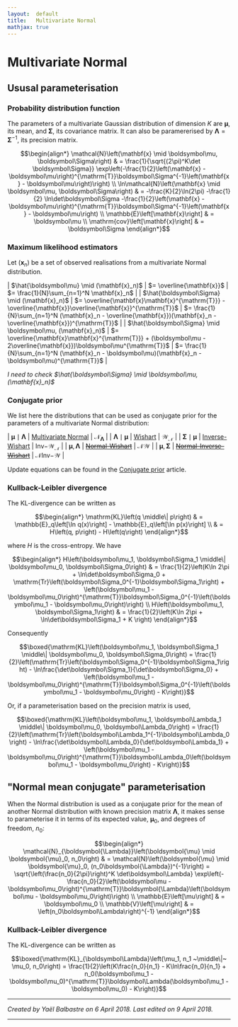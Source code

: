 ```yaml
---
layout:  default
title:   Multivariate Normal
mathjax: true
---
```


Multivariate Normal
===================

Ususal parameterisation
-----------------------

### Probability distribution function

The parameters of a multivariate Gaussian distribution of dimension $K$ are $\boldsymbol\mu$, its mean, and $\boldsymbol\Sigma$, its covariance matrix. It can also be paramererised by $\boldsymbol\Lambda = \boldsymbol\Sigma^{-1}$, its precision matrix.

$$\begin{align*}
    \mathcal{N}\left(\mathbf{x} \mid \boldsymbol\mu, \boldsymbol\Sigma\right)
    & = \frac{1}{\sqrt{(2\pi)^K\det \boldsymbol\Sigma}} \exp\left(-\frac{1}{2}\left(\mathbf{x} - \boldsymbol\mu\right)^{\mathrm{T}}\boldsymbol\Sigma^{-1}\left(\mathbf{x} - \boldsymbol\mu\right)\right)
    \\
    \ln\mathcal{N}\left(\mathbf{x} \mid \boldsymbol\mu, \boldsymbol\Sigma\right)
    & = -\frac{K}{2}\ln(2\pi) -\frac{1}{2} \ln\det\boldsymbol\Sigma -\frac{1}{2}\left(\mathbf{x} - \boldsymbol\mu\right)^{\mathrm{T}}\boldsymbol\Sigma^{-1}\left(\mathbf{x} - \boldsymbol\mu\right)
    \\
    \mathbb{E}\left[\mathbf{x}\right]
    & = \boldsymbol\mu
    \\
    \mathrm{cov}\left[\mathbf{x}\right]
    & = \boldsymbol\Sigma
\end{align*}$$

### Maximum likelihood estimators

Let $(\mathbf{x}_n)$ be a set of observed realisations from a multivariate Normal distribution.

| $\hat{\boldsymbol\mu} \mid (\mathbf{x}_n)$                    | $= \overline{\mathbf{x}}$ | $= \frac{1}{N}\sum_{n=1}^N \mathbf{x}_n$ |
| $\hat{\boldsymbol\Sigma} \mid (\mathbf{x}_n)$                 | $= \overline{\mathbf{x}\mathbf{x}^{\mathrm{T}}} - \overline{\mathbf{x}}\overline{\mathbf{x}}^{\mathrm{T}}$ | $= \frac{1}{N}\sum_{n=1}^N (\mathbf{x}_n - \overline{\mathbf{x}})(\mathbf{x}_n - \overline{\mathbf{x}})^{\mathrm{T}}$ |
| $\hat{\boldsymbol\Sigma} \mid \boldsymbol\mu, (\mathbf{x}_n)$ | $= \overline{\mathbf{x}\mathbf{x}^{\mathrm{T}}} + (\boldsymbol\mu - 2\overline{\mathbf{x}})\boldsymbol\mu^{\mathrm{T}}$ | $= \frac{1}{N}\sum_{n=1}^N (\mathbf{x}_n - \boldsymbol\mu)(\mathbf{x}_n - \boldsymbol\mu)^{\mathrm{T}}$ |


*I need to check $\hat{\boldsymbol\Sigma} \mid \boldsymbol\mu, (\mathbf{x}_n)$*

### Conjugate prior

We list here the distributions that can be used as conjugate prior for the parameters of a multivariate Normal distribution:


| $\boldsymbol\mu \mid \boldsymbol\Lambda$ | [Multivariate Normal]({{site.baseurl}}/proba/normal-multi)              | $\mathcal{N}_{\boldsymbol\Lambda}$     |
| $\boldsymbol\Lambda \mid \boldsymbol\mu$ | [Wishart]({{site.baseurl}}/proba/wishart)                               | $\mathcal{W}_\mathcal{N}$              |
| $\boldsymbol\Sigma \mid \boldsymbol\mu$  | [Inverse-Wishart]({{site.baseurl}}/proba/wishart-inverse)               | $\mathrm{Inv-}\mathcal{W}_\mathcal{N}$ |
| $\boldsymbol\mu, \boldsymbol\Lambda$     | [~~Normal-Wishart~~]({{site.baseurl}}/proba/normal-wishart)                 | $\mathcal{NW}$                         |
| $\boldsymbol\mu, \boldsymbol\Sigma$      | [~~Normal-Inverse-Wishart~~]({{site.baseurl}}/proba/normal-wishart-inverse) | $\mathcal{N}\mathrm{Inv-}\mathcal{W}$  |

Update equations can be found in the [Conjugate prior]({{site.baseurl}}/conjugate-prior) article.

### Kullback-Leibler divergence

The KL-divergence can be written as

$$\begin{align*}
    \mathrm{KL}\left(q \middle\| p\right)
    & = \mathbb{E}_q\left[\ln q(x)\right] - \mathbb{E}_q\left[\ln p(x)\right]
    \\
    & = H\left(q, p\right) - H\left(q\right)
\end{align*}$$

where $H$ is the cross-entropy. We have

$$\begin{align*}
    H\left(\boldsymbol\mu_1, \boldsymbol\Sigma_1 \middle\| \boldsymbol\mu_0, \boldsymbol\Sigma_0\right)
    & = \frac{1}{2}\left(K\ln 2\pi + \ln\det\boldsymbol\Sigma_0 + \mathrm{Tr}\left(\boldsymbol\Sigma_0^{-1}\boldsymbol\Sigma_1\right) + \left(\boldsymbol\mu_1 - \boldsymbol\mu_0\right)^{\mathrm{T}}\boldsymbol\Sigma_0^{-1}\left(\boldsymbol\mu_1 - \boldsymbol\mu_0\right)\right)
    \\
    H\left(\boldsymbol\mu_1, \boldsymbol\Sigma_1\right)
    & = \frac{1}{2}\left(K\ln 2\pi + \ln\det\boldsymbol\Sigma_1 + K \right)
\end{align*}$$

Consequently

$$\boxed{\mathrm{KL}\left(\boldsymbol\mu_1, \boldsymbol\Sigma_1 \middle\| \boldsymbol\mu_0, \boldsymbol\Sigma_0\right)
= \frac{1}{2}\left(\mathrm{Tr}\left(\boldsymbol\Sigma_0^{-1}\boldsymbol\Sigma_1\right) - \ln\frac{\det\boldsymbol\Sigma_1}{\det\boldsymbol\Sigma_0} +  \left(\boldsymbol\mu_1 - \boldsymbol\mu_0\right)^{\mathrm{T}}\boldsymbol\Sigma_0^{-1}\left(\boldsymbol\mu_1 - \boldsymbol\mu_0\right) - K\right)}$$

Or, if a parameterisation based on the precision matrix is used,

$$\boxed{\mathrm{KL}\left(\boldsymbol\mu_1, \boldsymbol\Lambda_1 \middle\| \boldsymbol\mu_0, \boldsymbol\Lambda_0\right)
= \frac{1}{2}\left(\mathrm{Tr}\left(\boldsymbol\Lambda_1^{-1}\boldsymbol\Lambda_0\right) - \ln\frac{\det\boldsymbol\Lambda_0}{\det\boldsymbol\Lambda_1} +  \left(\boldsymbol\mu_1 - \boldsymbol\mu_0\right)^{\mathrm{T}}\boldsymbol\Lambda_0\left(\boldsymbol\mu_1 - \boldsymbol\mu_0\right) - K\right)}$$


"Normal mean conjugate" parameterisation
----------------------------------------

When the Normal distribution is used as a conjugate prior for the mean of another Normal distribution with known precision matrix $\boldsymbol{\Lambda}$, it makes sense to parameterise it in terms of its expected value, $\boldsymbol{\mu}_0$, and degrees of freedom, $n_0$:

$$\begin{align*}
    \mathcal{N}_{\boldsymbol{\Lambda}}\left(\boldsymbol{\mu} \mid \boldsymbol{\mu}_0, n_0\right)
    & = \mathcal{N}\left(\boldsymbol{\mu} \mid \boldsymbol{\mu}_0, (n_0\boldsymbol{\Lambda})^{-1}\right) = \sqrt{\left(\frac{n_0}{2\pi}\right)^K \det\boldsymbol\Lambda} \exp\left(-\frac{n_0}{2}\left(\boldsymbol\mu - \boldsymbol\mu_0\right)^{\mathrm{T}}\boldsymbol{\Lambda}\left(\boldsymbol\mu - \boldsymbol\mu_0\right)\right)
    \\
    \mathbb{E}\left[\mu\right]
    & = \boldsymbol\mu_0
    \\
    \mathbb{V}\left[\mu\right]
    & = \left(n_0\boldsymbol\Lambda\right)^{-1}
\end{align*}$$

### Kullback-Leibler divergence

The KL-divergence can be written as

$$\boxed{\mathrm{KL}_{\boldsymbol\Lambda}\left(\mu_1, n_1 ~\middle\|~ \mu_0, n_0\right)
= \frac{1}{2}\left(K\frac{n_0}{n_1} - K\ln\frac{n_0}{n_1} +  n_0(\boldsymbol\mu_1 - \boldsymbol\mu_0)^{\mathrm{T}}\boldsymbol\Lambda(\boldsymbol\mu_1 - \boldsymbol\mu_0) - K\right)}$$

***

*Created by Yaël Balbastre on 6 April 2018. Last edited on 9 April 2018.*

***
